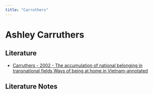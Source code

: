 ```yaml
---
title: "Carruthers"
---
```

# Ashley Carruthers

## Literature 
- [Carruthers - 2002 - The accumulation of national belonging in transnational fields Ways of being at home in Vietnam-annotated](Attachments/PDFs/Carruthers%20-%202002%20-%20The%20accumulation%20of%20national%20belonging%20in%20transnational%20fields%20Ways%20of%20being%20at%20home%20in%20Vietnam-annotated.pdf)

## Literature Notes
